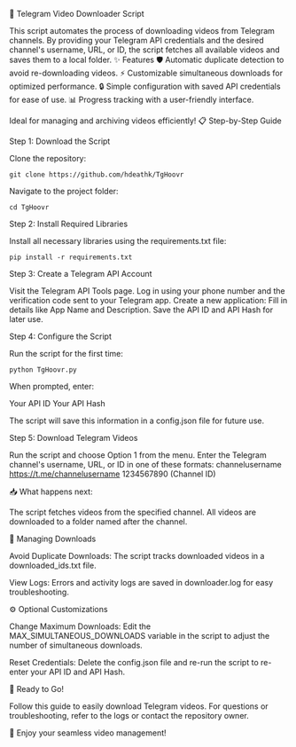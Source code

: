 🎥 Telegram Video Downloader Script

This script automates the process of downloading videos from Telegram channels. By providing your Telegram API credentials and the desired channel's username, URL, or ID, the script fetches all available videos and saves them to a local folder.
✨ Features
    🛡️ Automatic duplicate detection to avoid re-downloading videos.
    ⚡ Customizable simultaneous downloads for optimized performance.
    🔒 Simple configuration with saved API credentials for ease of use.
    📊 Progress tracking with a user-friendly interface.

Ideal for managing and archiving videos efficiently!
📋 Step-by-Step Guide


Step 1: Download the Script

Clone the repository:

    git clone https://github.com/hdeathk/TgHoovr

Navigate to the project folder:

    cd TgHoovr


Step 2: Install Required Libraries

Install all necessary libraries using the requirements.txt file:

    pip install -r requirements.txt



Step 3: Create a Telegram API Account

Visit the Telegram API Tools page.
    Log in using your phone number and the verification code sent to your Telegram app.
    Create a new application:
        Fill in details like App Name and Description.
        Save the API ID and API Hash for later use.

Step 4: Configure the Script

Run the script for the first time:

    python TgHoovr.py

When prompted, enter:

Your API ID
Your API Hash

The script will save this information in a config.json file for future use.

Step 5: Download Telegram Videos

Run the script and choose Option 1 from the menu.
Enter the Telegram channel's username, URL, or ID in one of these formats:
        channelusername
        https://t.me/channelusername
        1234567890 (Channel ID)

📥 What happens next:

The script fetches videos from the specified channel.
All videos are downloaded to a folder named after the channel.

🔧 Managing Downloads

Avoid Duplicate Downloads:
The script tracks downloaded videos in a downloaded_ids.txt file.

View Logs:
Errors and activity logs are saved in downloader.log for easy troubleshooting.

⚙️ Optional Customizations

Change Maximum Downloads:
Edit the MAX_SIMULTANEOUS_DOWNLOADS variable in the script to adjust the number of simultaneous downloads.

Reset Credentials:
Delete the config.json file and re-run the script to re-enter your API ID and API Hash.

🚀 Ready to Go!

Follow this guide to easily download Telegram videos. For questions or troubleshooting, refer to the logs or contact the repository owner.

🎉 Enjoy your seamless video management!
